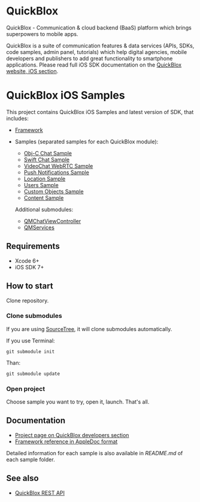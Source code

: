 # QuickBlox 
QuickBlox - Communication & cloud backend (BaaS) platform which brings superpowers to mobile apps. 

QuickBlox is a suite of communication features & data services (APIs, SDKs, code samples, admin panel, tutorials) which help digital agencies, mobile developers and publishers to add great functionality to smartphone applications. 
Please read full iOS SDK documentation on the [QuickBlox website, iOS section](http://quickblox.com/developers/IOS).

# QuickBlox iOS Samples

This project contains QuickBlox iOS Samples and latest version of SDK, that includes:

* [Framework](https://github.com/QuickBlox/quickblox-ios-sdk/tree/master/Framework)
* Samples (separated samples for each QuickBlox module):
  * [Obj-C Chat Sample](https://github.com/QuickBlox/quickblox-ios-sdk/tree/master/sample-chat)
  * [Swift Chat Sample](https://github.com/QuickBlox/quickblox-ios-sdk/tree/master/sample-chat-swift)
  * [VideoChat WebRTC Sample](https://github.com/QuickBlox/quickblox-ios-sdk/tree/master/sample-videochat-webrtc)
  * [Push Notifications Sample](https://github.com/QuickBlox/quickblox-ios-sdk/tree/master/sample-messages)
  * [Location Sample](https://github.com/QuickBlox/quickblox-ios-sdk/tree/master/sample-location)
  * [Users Sample](https://github.com/QuickBlox/quickblox-ios-sdk/tree/master/sample-users)
  * [Custom Objects Sample](https://github.com/QuickBlox/quickblox-ios-sdk/tree/master/sample-custom-objects)
  * [Content Sample](https://github.com/QuickBlox/quickblox-ios-sdk/tree/master/sample-content)

  Additional submodules:
  * [QMChatViewController](https://github.com/QuickBlox/QMChatViewController-ios)
  * [QMServices](https://github.com/QuickBlox/q-municate-services-ios)

## Requirements

* Xcode 6+
* iOS SDK 7+

## How to start

Clone repository.

### Clone submodules

If you are using [SourceTree](https://www.sourcetreeapp.com), it will clone submodules automatically.

If you use Terminal:

```
git submodule init
```

Than:

```
git submodule update
```

### Open project

Choose sample you want to try, open it, launch. That's all.

## Documentation

* [Project page on QuickBlox developers section](http://quickblox.com/developers/IOS)
* [Framework reference in AppleDoc format](http://sdk.quickblox.com/ios/)

Detailed information for each sample is also available in *README.md* of each sample folder.

## See also

* [QuickBlox REST API](http://quickblox.com/developers/Overview)
